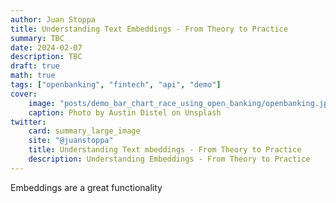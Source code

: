 ```yaml
---
author: Juan Stoppa
title: Understanding Text Embeddings - From Theory to Practice
summary: TBC
date: 2024-02-07
description: TBC
draft: true
math: true
tags: ["openbanking", "fintech", "api", "demo"]
cover:
    image: "posts/demo_bar_chart_race_using_open_banking/openbanking.jpg"
    caption: Photo by Austin Distel on Unsplash
twitter:
    card: summary_large_image
    site: "@juanstoppa"
    title: Understanding Text mbeddings - From Theory to Practice
    description: Understanding Embeddings - From Theory to Practice
---
```


Embeddings are a great functionality

